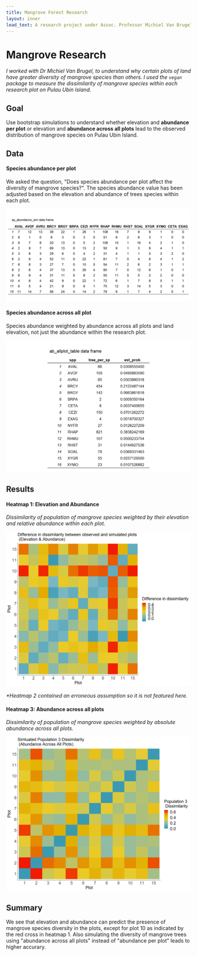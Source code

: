 ```yaml
---
title: Mangrove Forest Research
layout: inner
lead_text: A research project under Assoc. Professor Michiel Van Brugel to understand factors leading to mangrove forest regeneration on Pulau Ubin island.
---
```


# Mangrove Research
_I worked with Dr Michiel Van Brugel, to understand why certain plots of land have greater diversity of mangrove species than others. I used the `vegan` package to measure the dissimilarity of mangrove species within each research plot on Pulau Ubin Island._

## Goal
Use bootstrap simulations to understand whether elevation and **abundance per plot** or elevation and **abundance across all plots** lead to the observed distribution of mangrove species on Pulau Ubin Island. 

## Data
#### Species abundance per plot

We asked the question, "Does species abundance per plot affect the diversity of mangrove species?". The species abundance value has been adjusted based on the elevation and abundance of trees species within each plot. 

![](/img/mangrove/sp_abundance.png)

#### Species abundance across all plot

Species abundance weighted by abundance across all plots and land elevation, not just the abundance within the research plot.

![](/img/mangrove/all_abund.png)

## Results

#### Heatmap 1: Elevation and Abundance
_Dissimilarity of population of mangrove species weighted by their elevation and relative abundance within each plot._

![](/img/mangrove/heatmap_1.png)

_*Heatmap 2 contained an erroneous assumption so it is not featured here._
#### Heatmap 3: Abundance across all plots

_Dissimilarity of population of mangrove species weighted by absolute abundance across all plots._

![](/img/mangrove/heatmap_3.png)

## Summary 
We see that elevation and abundance can predict the presence of mangrove species diversity in the plots, except for plot 10 as indicated by the red cross in heatmap 1. Also simulating the diversity of mangrove trees using "abundance across all plots" instead of "abundance per plot" leads to higher accurary. 